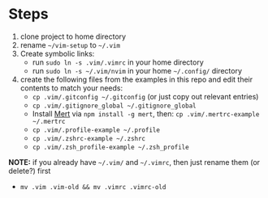 # Steps

1. clone project to home directory
2. rename `~/vim-setup` to `~/.vim`
3. Create symbolic links:
   - run `sudo ln -s .vim/.vimrc` in your home directory
   - run `sudo ln -s ~/.vim/nvim` in your home `~/.config/` directory
4. create the following files from the examples in this repo and
   edit their contents to match your needs:
   - `cp .vim/.gitconfig ~/.gitconfig` (or just copy out relevant entries)
   - `cp .vim/.gitignore_global ~/.gitignore_global`
   - Install [Mert](https://github.com/eggplanetio/mert) via `npm install -g mert`,
     then: `cp .vim/.mertrc-example ~/.mertrc`
   - `cp .vim/.profile-example ~/.profile`
   - `cp .vim/.zshrc-example ~/.zshrc`
   - `cp .vim/.zsh_profile-example ~/.zsh_profile`

**NOTE:** if you already have `~/.vim/` and `~/.vimrc`, then just rename them (or delete?) first

- `mv .vim .vim-old && mv .vimrc .vimrc-old`
